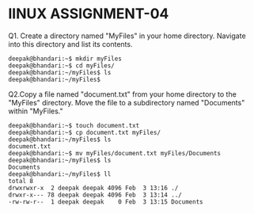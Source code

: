 # lINUX ASSIGNMENT-04

Q1. Create a directory named "MyFiles" in your home directory. Navigate into this directory and list its contents.
```
deepak@bhandari:~$ mkdir myFiles
deepak@bhandari:~$ cd myFiles/
deepak@bhandari:~/myFiles$ ls
deepak@bhandari:~/myFiles$ 
```
Q2.Copy a file named "document.txt" from your home directory to the "MyFiles" directory. Move the file to a subdirectory named "Documents" within "MyFiles."

```
deepak@bhandari:~$ touch document.txt
deepak@bhandari:~$ cp document.txt myFiles/
deepak@bhandari:~/myFiles$ ls
document.txt
deepak@bhandari:~$ mv myFiles/document.txt myFiles/Documents
deepak@bhandari:~/myFiles$ ls
Documents
deepak@bhandari:~/myFiles$ ll
total 8
drwxrwxr-x  2 deepak deepak 4096 Feb  3 13:16 ./
drwxr-x--- 78 deepak deepak 4096 Feb  3 13:14 ../
-rw-rw-r--  1 deepak deepak    0 Feb  3 13:15 Documents
```
